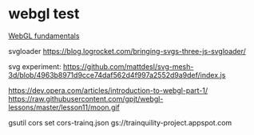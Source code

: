# webgl test

[WebGL fundamentals](https://webglfundamentals.org/webgl/lessons/webgl-fundamentals.html)

svgloader https://blog.logrocket.com/bringing-svgs-three-js-svgloader/

svg experiment: https://github.com/mattdesl/svg-mesh-3d/blob/4963b8971d9cce74daf562d4f997a2552d9a9def/index.js

https://dev.opera.com/articles/introduction-to-webgl-part-1/
https://raw.githubusercontent.com/gpjt/webgl-lessons/master/lesson11/moon.gif

gsutil cors set cors-trainq.json gs://trainquility-project.appspot.com